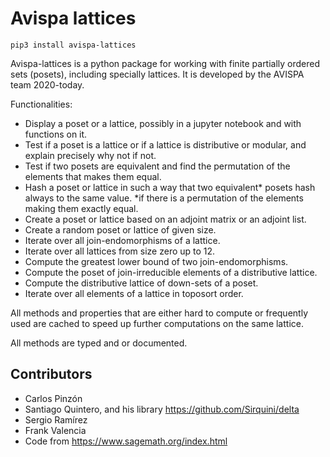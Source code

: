 # Avispa lattices

`pip3 install avispa-lattices`

Avispa-lattices is a python package for working with finite partially ordered sets (posets), including specially lattices.
It is developed by the AVISPA team 2020-today.

Functionalities:

 - Display a poset or a lattice, possibly in a jupyter notebook and with functions on it.
 - Test if a poset is a lattice or if a lattice is distributive or modular, and explain precisely why not if not.
 - Test if two posets are equivalent and find the permutation of the elements that makes them equal.
 - Hash a poset or lattice in such a way that two equivalent* posets hash always to the same value. *if there is a permutation of the elements making them exactly equal.
 - Create a poset or lattice based on an adjoint matrix or an adjoint list.
 - Create a random poset or lattice of given size.
 - Iterate over all join-endomorphisms of a lattice.
 - Iterate over all lattices from size zero up to 12.
 - Compute the greatest lower bound of two join-endomorphisms.
 - Compute the poset of join-irreducible elements of a distributive lattice.
 - Compute the distributive lattice of down-sets of a poset.
 - Iterate over all elements of a lattice in toposort order.

All methods and properties that are either hard to compute or frequently used are cached to speed up further computations on the same lattice.

All methods are typed and or documented.

<!-- # Examples

```py
L = AL.random_lattice(12, seed=42)
L.show()
``` -->

## Contributors

 - Carlos Pinzón
 - Santiago Quintero, and his library https://github.com/Sirquini/delta
 - Sergio Ramírez
 - Frank Valencia
 - Code from https://www.sagemath.org/index.html

